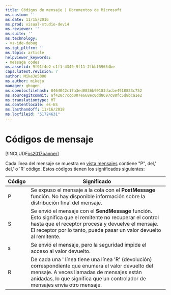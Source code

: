 ```yaml
---
title: Códigos de mensaje | Documentos de Microsoft
ms.custom: ''
ms.date: 11/15/2016
ms.prod: visual-studio-dev14
ms.reviewer: ''
ms.suite: ''
ms.technology:
- vs-ide-debug
ms.tgt_pltfrm: ''
ms.topic: article
helpviewer_keywords:
- message codes
ms.assetid: 9f91f4e2-c1f1-4349-9f11-2fbbf59654be
caps.latest.revision: 7
author: MikeJo5000
ms.author: mikejo
manager: ghogen
ms.openlocfilehash: 0464042c17a3ed0836b99183dacbe4918823c752
ms.sourcegitcommit: af428c7ccd007e668ec0dd8697c88fc5d8bca1e2
ms.translationtype: MT
ms.contentlocale: es-ES
ms.lasthandoff: 11/16/2018
ms.locfileid: "51724631"
---
```

# <a name="message-codes"></a>Códigos de mensaje
[!INCLUDE[vs2017banner](../includes/vs2017banner.md)]

Cada línea del mensaje se muestra en [vista mensajes](../debugger/messages-view.md) contiene "P", del,' del,' o 'R' código. Estos códigos tienen los significados siguientes:  
  
|Código|Significado|  
|----------|-------------|  
|P|Se expuso el mensaje a la cola con el **PostMessage** función. No hay disponible información sobre la distribución final del mensaje.|  
|S|Se envió el mensaje con el **SendMessage** función. Esto significa que el remitente no recuperar el control hasta que el receptor procesa y devuelve el mensaje. El receptor por lo tanto, puede pasar un valor devuelto al remitente.|  
|s|Se envió el mensaje, pero la seguridad impide el acceso al valor devuelto.|  
|R|De cada una ' línea tiene una línea 'R' (devolución) correspondiente que enumera el valor devuelto del mensaje. A veces llamadas de mensajes están anidadas, lo que significa que un controlador de mensajes envía otro mensaje.|



